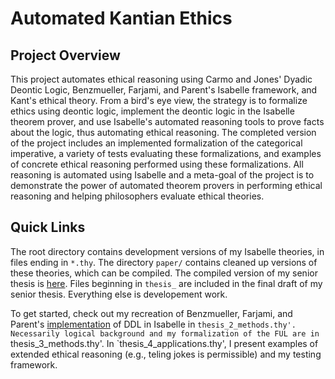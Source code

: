 # Automated Kantian Ethics

## Project Overview

This project automates ethical reasoning using Carmo and Jones' Dyadic Deontic Logic, Benzmueller, Farjami, and Parent's 
Isabelle framework, and Kant's ethical theory. From a bird's eye view, the strategy is to formalize ethics using 
deontic logic, implement the deontic logic in the Isabelle theorem prover, and use Isabelle's automated reasoning 
tools to prove facts about the logic, thus automating ethical reasoning. The completed version of the project includes
an implemented formalization of the categorical imperative, a variety of tests evaluating these formalizations, and examples
of concrete ethical reasoning performed using these formalizations. All reasoning is automated using Isabelle and a meta-goal
of the project is to demonstrate the power of automated theorem provers in performing ethical reasoning and helping 
philosophers evaluate ethical theories.

## Quick Links

The root directory contains development versions of my Isabelle theories, in files ending in `*.thy`. The directory `paper/` 
contains cleaned up versions of these theories, which can be compiled. The compiled version 
of my senior thesis is [here](https://github.com/lsingh123/cs91r/blob/main/paper/output/Automated_Kantian_Ethics_LS_Thesis.pdf). 
Files beginning in `thesis_` are included in the final draft of my senior thesis. Everything else is developement work.

To get started, check out my recreation of Benzmueller, Farjami, and Parent's [implementation]() of DDL in Isabelle in 
`thesis_2_methods.thy'. Necessarily logical background and my formalization of the FUL are in `thesis_3_methods.thy'. 
In `thesis_4_applications.thy', I present examples of extended ethical reasoning (e.g., teling jokes is permissible) and 
my testing framework.
